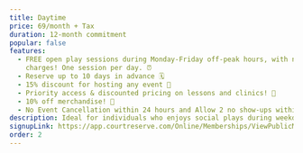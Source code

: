 ```yaml
---
title: Daytime
price: 69/month + Tax
duration: 12-month commitment
popular: false
features:
  - FREE open play sessions during Monday-Friday off-peak hours, with no extra
    charges! One session per day. ⏰
  - Reserve up to 10 days in advance 🗓️
  - 15% discount for hosting any event 🎉
  - Priority access & discounted pricing on lessons and clinics! 🥇
  - 10% off merchandise! 👕
  - No Event Cancellation within 24 hours and Allow 2 no show-ups within 1 month
description: Ideal for individuals who enjoys social plays during weekday daytime hours.
signupLink: https://app.courtreserve.com/Online/Memberships/ViewPublicMembership/16040?membershipId=196493
order: 2
---
```

